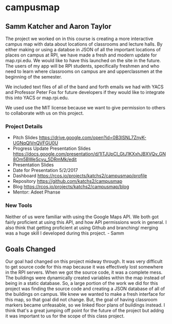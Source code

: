 # campusmap
## Samm Katcher and Aaron Taylor


The project we worked on in this course is creating a more interactive campus map with data about locations of classrooms and lecture halls.
By either making or using a databse in JSON of all the important locations of places on campus at RPI, we have made a fresh and modern update for map.rpi.edu. We would like to have this launched on the site in the future.
The users of my app will be RPI students, specifically freshmen and who need to learn where classrooms on campus are and upperclassmen at the beginning of the semester.

We included text files of all of the band and forth emails we had with YACS and Professor Peter Fox for future developers if they would like to integrate this into YACS or map.rpi.edu.

We used use the MIT license because we want to give permission to others to collaborate with us on this project.

### Project Details
* Pitch Slides https://drive.google.com/open?id=0B3lSNL7ZnyK-UGNqQlVnQVFGU0U
* Progress Update Presentation Slides https://docs.google.com/presentation/d/1lTJUpCI_GtJ1KXxhJBXVQv_GN8Om5BWeScyu_5DRmMk/edit
* Presentation Slides
* Date for Presentation 5/2/2017
* Dashboard https://rcos.io/projects/katchs2/campusmap/profile
* Repository https://github.com/katchs2/campusmap
* Blog https://rcos.io/projects/katchs2/campusmap/blog
* Mentor: Adeet Phanse


### New Tools
Neither of us were familiar with using the Google Maps API. We both got fairly proficient at using this API, and how API permissions work in general. I also think that getting proficient at using Github and branching/ merging was a huge skill I developed during this project. - Samm

## Goals Changed
Our goal had changed on this project midway through. It was very difficult to get source code for this map because it was effectively lost somewhere in the RPI servers. When we got the source code, it was a complete mess. The buildings were dynamically created variables within the map instead of being in a static database. So, a large portion of the work we did for this project was finding the source code and creating a JSON database of all of the buildings on campus.
We knew we wanted to make a fresh interface for this map, so that goal did not change. But, the goal of having classroom markers became unfeasable, so we linked floor plans of buildings instead. I think that's a great jumping off point for the future of the project but addng it was important to us for the scope of this class project.